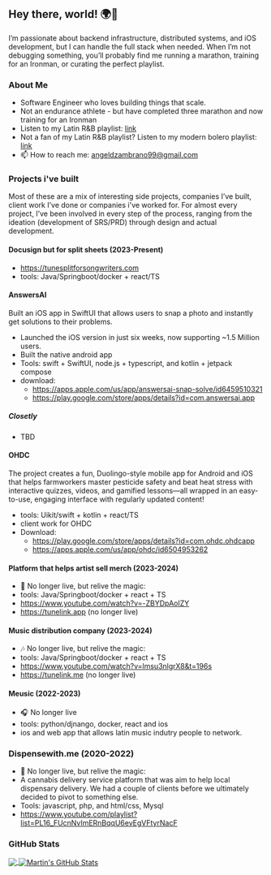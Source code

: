 ## Hey there, world! 🌍👋

I’m passionate about backend infrastructure, distributed systems, and iOS development, but I can handle the full stack when needed. When I’m not debugging something, you’ll probably find me running a marathon, training for an Ironman, or curating the perfect playlist.

### About Me 
- Software Engineer who loves building things that scale.
- Not an endurance athlete - but have completed three marathon and  now training for an Ironman 
- Listen to my Latin R&B playlist: <a href="https://open.spotify.com/playlist/1uXII1uCQ1dW0Zo6lupxmh?si=708ae888e9fd4639">link</a>
- Not a fan of my Latin R&B playlist? Listen to my modern bolero playlist: <a href="https://open.spotify.com/playlist/4Wj0LgnWk1lsSAjA5agFPg?si=39c9abfa1a304d2e">link</a>
- 📫 How to reach me: angeldzambrano99@gmail.com 


### Projects i've built
Most of these are a mix of interesting side projects, companies I’ve built, client work I’ve done or companies i've worked for. For almost every project, I’ve been involved in every step of the process, ranging from the ideation (development of SRS/PRD) through design and actual development.


#### Docusign but for split sheets (2023-Present)
-  https://tunesplitforsongwriters.com
- tools: Java/Springboot/docker + react/TS


#### AnswersAI 
Built an iOS app in SwiftUI that allows users to snap a photo and instantly get solutions to their problems.
- Launched the iOS version in just six weeks, now supporting ~1.5 Million users.
- Built the native android app
- Tools: swift + SwiftUI, node.js + typescript, and kotlin + jetpack compose
- download:
  - https://apps.apple.com/us/app/answersai-snap-solve/id6459510321
  - https://play.google.com/store/apps/details?id=com.answersai.app
 ##### Closetly
  - TBD
 
#### OHDC 
The project creates a fun, Duolingo-style mobile app for Android and iOS that helps farmworkers master pesticide safety and beat heat stress with interactive quizzes, videos, and gamified lessons—all wrapped in an easy-to-use, engaging interface with regularly updated content!
- tools: Uikit/swift + kotlin + react/TS
- client work for OHDC
- Download:
   - https://play.google.com/store/apps/details?id=com.ohdc.ohdcapp
   - https://apps.apple.com/us/app/ohdc/id6504953262

#### Platform that helps artist sell merch (2023-2024)
- 🎤 No longer live, but relive the magic:
- tools: Java/Springboot/docker + react + TS
- https://www.youtube.com/watch?v=-ZBYDpAoIZY
- https://tunelink.app (no longer live)

#### Music distribution company (2023-2024)
- 🎶 No longer live, but relive the magic:
- tools: Java/Springboot/docker + react + TS
- https://www.youtube.com/watch?v=lmsu3nlgrX8&t=196s
- https://tunelink.me (no longer live)

#### Meusic (2022-2023)
- 🎧 No longer live
- tools: python/djnango, docker, react and ios
- ios and web app that allows latin music indutry people to network.

### Dispensewith.me (2020-2022)
- 🌿 No longer live, but relive the magic:
- A cannabis delivery service platform that was aim to help local dispensary delivery. We had a couple of clients before we ultimately decided to pivot to something else. 
- Tools: javascript, php, and html/css, Mysql  
- https://www.youtube.com/playlist?list=PL16_FUcnNvImERnBqqU6evEgVFtyrNacF

### GitHub Stats

<a href="https://github.com/angeldzzz23/angeldzzz23">
  <img align="center" src="https://github-readme-stats.vercel.app/api/top-langs/?username=angeldzzz23&hide=makefile,html,tex&title_color=ffffff&text_color=c9cacc&icon_color=2bbc8a&bg_color=1d1f21&langs_count=3" />
</a>



<a href="https://github.com/angeldzzz23/angeldzzz23">
  <img align="center" src="https://github-readme-stats.vercel.app/api?username=angeldzzz23&show_icons=true&line_height=27&count_private=true&title_color=ffffff&text_color=c9cacc&icon_color=2bbc8a&bg_color=1d1f21" alt="Martin's GitHub Stats" />
</a>

